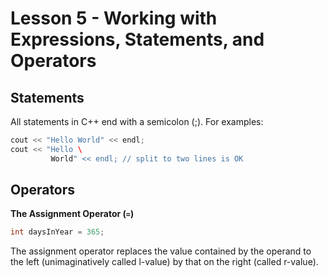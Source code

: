 # Lesson 5 - Working with Expressions, Statements, and Operators

## Statements
All statements in C++ end with a semicolon (;). For examples:  
```c++
cout << "Hello World" << endl;
cout << "Hello \ 
         World" << endl; // split to two lines is OK
```

## Operators
**The Assignment Operator (`=`)**   
```c++
int daysInYear = 365;
```
The assignment operator replaces the value contained by the operand to the left (unimaginatively called l-value) by that on the right (called r-value).
> 
